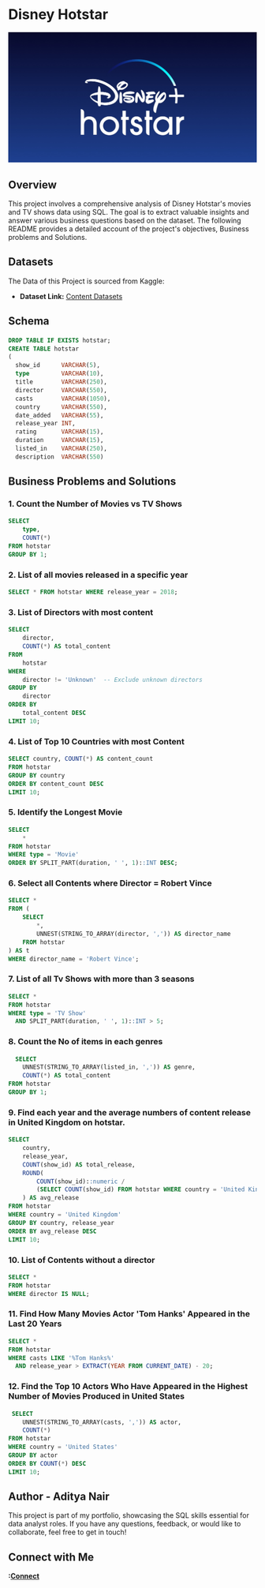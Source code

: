 # Disney Hotstar
![Hotstar Logo](https://github.com/adityanairrr/Disney-Hotstar-SQL-Project/blob/main/Disney%2BHotstar.jpg)

## Overview
This project involves a comprehensive analysis of Disney Hotstar's movies and TV shows data using SQL. The goal is to extract valuable insights and answer various business questions based on the dataset. The following README provides a detailed account of the project's objectives, Business problems and Solutions.

## Datasets
The Data of this Project is sourced from Kaggle:

- **Dataset Link:** [Content Datasets](https://www.kaggle.com/datasets/shivamb/disney-movies-and-tv-shows)

## Schema
  
  ```sql
  DROP TABLE IF EXISTS hotstar;
CREATE TABLE hotstar
(
    show_id      VARCHAR(5),
    type         VARCHAR(10),
    title        VARCHAR(250),
    director     VARCHAR(550),
    casts        VARCHAR(1050),
    country      VARCHAR(550),
    date_added   VARCHAR(55),
    release_year INT,
    rating       VARCHAR(15),
    duration     VARCHAR(15),
    listed_in    VARCHAR(250),
    description  VARCHAR(550)

```

## Business Problems and Solutions

### 1. Count the Number of Movies vs TV Shows
```sql
SELECT 
    type,
    COUNT(*)
FROM hotstar
GROUP BY 1;
```

### 2. List of all movies released in a specific year
```sql
SELECT * FROM hotstar WHERE release_year = 2018;
```

### 3. List of Directors with most content 
```sql
SELECT
    director,
    COUNT(*) AS total_content
FROM
    hotstar
WHERE
    director != 'Unknown'  -- Exclude unknown directors
GROUP BY
    director
ORDER BY
    total_content DESC
LIMIT 10;
```

### 4. List of Top 10 Countries with most Content
```sql
SELECT country, COUNT(*) AS content_count
FROM hotstar
GROUP BY country
ORDER BY content_count DESC
LIMIT 10;
```

### 5. Identify the Longest Movie
```sql
SELECT 
    *
FROM hotstar
WHERE type = 'Movie'
ORDER BY SPLIT_PART(duration, ' ', 1)::INT DESC;
```

### 6. Select all Contents where Director = Robert Vince
```sql
SELECT *
FROM (
    SELECT 
        *,
        UNNEST(STRING_TO_ARRAY(director, ',')) AS director_name
    FROM hotstar
) AS t
WHERE director_name = 'Robert Vince';
```

### 7. List of all Tv Shows with more than 3 seasons
```sql
SELECT *
FROM hotstar
WHERE type = 'TV Show'
  AND SPLIT_PART(duration, ' ', 1)::INT > 5;
```

### 8. Count the No of items in each genres
```sql
  SELECT 
    UNNEST(STRING_TO_ARRAY(listed_in, ',')) AS genre,
    COUNT(*) AS total_content
FROM hotstar
GROUP BY 1;
```

### 9. Find each year and the average numbers of content release in United Kingdom on hotstar.
```sql
SELECT 
    country,
    release_year,
    COUNT(show_id) AS total_release,
    ROUND(
        COUNT(show_id)::numeric /
        (SELECT COUNT(show_id) FROM hotstar WHERE country = 'United Kingdom')::numeric * 100, 2
    ) AS avg_release
FROM hotstar
WHERE country = 'United Kingdom'
GROUP BY country, release_year
ORDER BY avg_release DESC
LIMIT 10;
```

### 10. List of Contents without a director
```sql
SELECT * 
FROM hotstar
WHERE director IS NULL;
```

### 11. Find How Many Movies Actor 'Tom Hanks' Appeared in the Last 20 Years
```sql
SELECT * 
FROM hotstar
WHERE casts LIKE '%Tom Hanks%'
  AND release_year > EXTRACT(YEAR FROM CURRENT_DATE) - 20;
```

### 12. Find the Top 10 Actors Who Have Appeared in the Highest Number of Movies Produced in United States
```sql
 SELECT 
    UNNEST(STRING_TO_ARRAY(casts, ',')) AS actor,
    COUNT(*)
FROM hotstar
WHERE country = 'United States'
GROUP BY actor
ORDER BY COUNT(*) DESC
LIMIT 10;
```

## Author - Aditya Nair
This project is part of my portfolio, showcasing the SQL skills essential for data analyst roles. If you have any questions, feedback, or would like to collaborate, feel free to get in touch!

## Connect with Me 

**:[Connect](www.linkedin.com/in/aditya-nair-489201245)**
